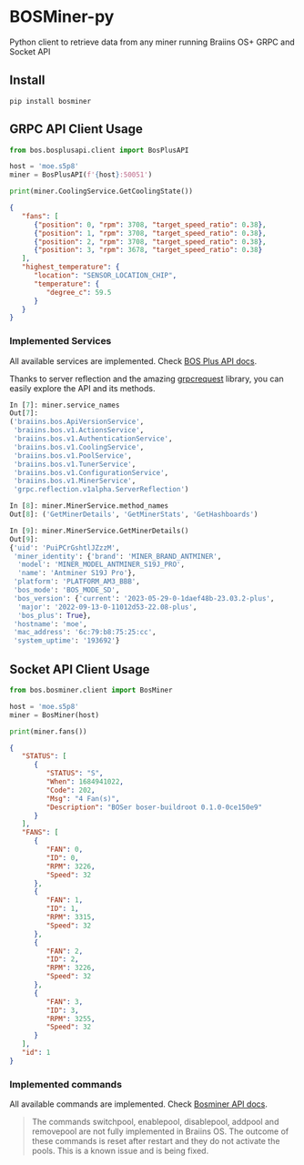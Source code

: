 # BOSMiner-py

Python client to retrieve data from any miner running Braiins OS+ GRPC and Socket API


## Install

```
pip install bosminer
```

## GRPC API Client Usage

```python
from bos.bosplusapi.client import BosPlusAPI

host = 'moe.s5p8'
miner = BosPlusAPI(f'{host}:50051')

print(miner.CoolingService.GetCoolingState())
```

```json
{
   "fans": [
      {"position": 0, "rpm": 3708, "target_speed_ratio": 0.38},
      {"position": 1, "rpm": 3708, "target_speed_ratio": 0.38},
      {"position": 2, "rpm": 3708, "target_speed_ratio": 0.38},
      {"position": 3, "rpm": 3678, "target_speed_ratio": 0.38}
   ],
   "highest_temperature": {
      "location": "SENSOR_LOCATION_CHIP",
      "temperature": {
         "degree_c": 59.5
      }
   }
}
```

### Implemented Services

All available services are implemented. Check [BOS Plus API docs](https://github.com/braiins/bos-plus-api#usage).

Thanks to server reflection and the amazing [grpcrequest](https://github.com/wesky93/grpc_requests) library, you can easily explore the API and its methods.

```python
In [7]: miner.service_names
Out[7]:
('braiins.bos.ApiVersionService',
 'braiins.bos.v1.ActionsService',
 'braiins.bos.v1.AuthenticationService',
 'braiins.bos.v1.CoolingService',
 'braiins.bos.v1.PoolService',
 'braiins.bos.v1.TunerService',
 'braiins.bos.v1.ConfigurationService',
 'braiins.bos.v1.MinerService',
 'grpc.reflection.v1alpha.ServerReflection')
```

```python
In [8]: miner.MinerService.method_names
Out[8]: ('GetMinerDetails', 'GetMinerStats', 'GetHashboards')

```

```python
In [9]: miner.MinerService.GetMinerDetails()
Out[9]:
{'uid': 'PuiPCrGshtlJZzzM',
 'miner_identity': {'brand': 'MINER_BRAND_ANTMINER',
  'model': 'MINER_MODEL_ANTMINER_S19J_PRO',
  'name': 'Antminer S19J Pro'},
 'platform': 'PLATFORM_AM3_BBB',
 'bos_mode': 'BOS_MODE_SD',
 'bos_version': {'current': '2023-05-29-0-1daef48b-23.03.2-plus',
  'major': '2022-09-13-0-11012d53-22.08-plus',
  'bos_plus': True},
 'hostname': 'moe',
 'mac_address': '6c:79:b8:75:25:cc',
 'system_uptime': '193692'}
```

## Socket API Client Usage

```python
from bos.bosminer.client import BosMiner

host = 'moe.s5p8'
miner = BosMiner(host)

print(miner.fans())
```

```json
{
   "STATUS": [
      {
         "STATUS": "S",
         "When": 1684941022,
         "Code": 202,
         "Msg": "4 Fan(s)",
         "Description": "BOSer boser-buildroot 0.1.0-0ce150e9"
      }
   ],
   "FANS": [
      {
         "FAN": 0,
         "ID": 0,
         "RPM": 3226,
         "Speed": 32
      },
      {
         "FAN": 1,
         "ID": 1,
         "RPM": 3315,
         "Speed": 32
      },
      {
         "FAN": 2,
         "ID": 2,
         "RPM": 3226,
         "Speed": 32
      },
      {
         "FAN": 3,
         "ID": 3,
         "RPM": 3255,
         "Speed": 32
      }
   ],
   "id": 1
}

```

### Implemented commands

All available commands are implemented. Check [Bosminer API docs](https://docs.braiins.com/os/open-source-en/Development/1_api.html).

> The commands switchpool, enablepool, disablepool, addpool and removepool are not fully implemented in Braiins OS. The outcome of these commands is reset after restart and they do not activate the pools. This is a known issue and is being fixed.
